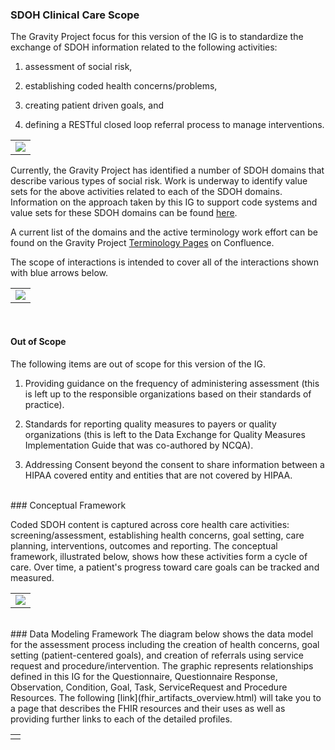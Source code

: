 ###  SDOH Clinical Care Scope

The Gravity Project focus for this version of the IG is to standardize the exchange of SDOH information related to the following activities:

1)	assessment of social risk,

2)	establishing coded health concerns/problems,

3) 	creating patient driven goals, and

4)	defining a RESTful closed loop referral process to manage interventions.

<table><tr><td><img src="IGScope.jpg" /></td></tr></table>

Currently, the Gravity Project has identified a number of SDOH domains that describe various types of social risk.  Work is underway to identify value sets for the above activities related to each of the SDOH domains.  Information on the approach taken by this IG to support code systems and value sets for these SDOH domains can be found [here](support_for_multiple_domains.html).

A current list of the domains and the active terminology work effort can be found on the Gravity Project [Terminology Pages](https://confluence.hl7.org/display/GRAV/Terminology+Workstream+Dashboard) on Confluence.

The scope of interactions is intended to cover all of the interactions shown with blue arrows below.

<table><tr><td><img src="SDOHInteractionsDrawingexpandedV5.jpg" /></td></tr></table>

<br>

####  Out of Scope

The following items are out of scope for this version of the IG.

1) Providing guidance on the frequency of administering assessment (this is left up to the responsible organizations based on their standards of practice).

2) Standards for reporting quality measures to payers or quality organizations (this is left to the Data Exchange for Quality Measures Implementation Guide that was co-authored by NCQA).

3) Addressing Consent beyond the consent to share information between a HIPAA covered entity and entities that are not covered by HIPAA.

<br>
### Conceptual Framework

Coded SDOH content is captured across core health care activities: screening/assessment, establishing health concerns, goal setting, care planning, interventions, outcomes and reporting. The conceptual framework, illustrated below, shows how these activities form a cycle of care. Over time, a patient's progress toward care goals can be tracked and measured.


<table><tr><td><img src="ConceptualFramework2.jpg" /></td></tr></table>


<br>
### Data Modeling Framework
The diagram below shows the data model for the assessment process including the creation of health concerns, goal setting (patient-centered goals), and creation of referrals using service request and procedure/intervention. The graphic represents relationships defined in this IG for the Questionnaire, Questionnaire Response, Observation, Condition, Goal, Task, ServiceRequest and Procedure Resources. The following [link](fhir_artifacts_overview.html) will take you to a page that describes the FHIR resources and their uses as well as providing further links to each of the detailed profiles.

<table><tr><td><object data="FHIRModeling.drawio.svg type="image/svg+xml"/></td></tr></table>